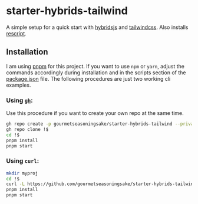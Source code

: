 # starter-hybrids-tailwind

A simple setup for a quick start with [hybridsjs](https://hybrids.js.org) and [tailwindcss](https://tailwindcss.com). Also installs [rescript](https://rescript-lang.org/).

## Installation

I am using [pnpm](https://pnpm.io/) for this project. If you want to use `npm` or `yarn`, adjust the commands accordingly during installation and in the scripts section of the [package.json](package.json) file. The following procedures are just two working cli examples.

### Using [`gh`](https://cli.github.com/):

Use this procedure if you want to create your own repo at the same time.

```zsh
gh repo create -p gourmetseasoningsake/starter-hybrids-tailwind --private myproj
gh repo clone !$
cd !$
pnpm install
pnpm start
```

### Using `curl`:

```zsh
mkdir myproj
cd !$
curl -L https://github.com/gourmetseasoningsake/starter-hybrids-tailwind/tarball/lab | tar --strip=1 -x
pnpm install
pnpm start
```
